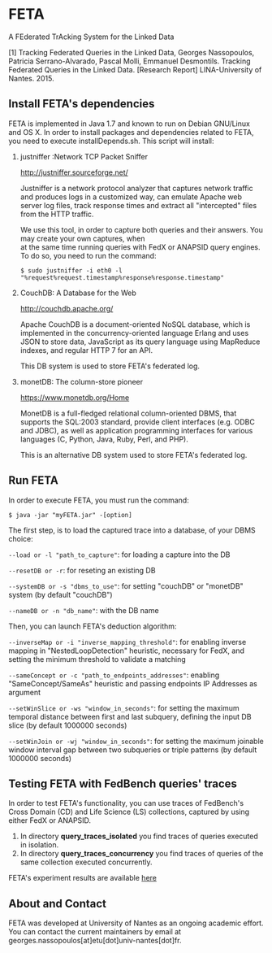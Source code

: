 # FETA

A FEderated TrAcking System for the Linked Data

[1] Tracking Federated Queries in the Linked Data, Georges Nassopoulos, Patricia Serrano-Alvarado, Pascal Molli, Emmanuel Desmontils. Tracking Federated Queries in the Linked Data. [Research Report] LINA-University of Nantes. 2015. <hal-01187519>

## Install FETA's dependencies

FETA is implemented in Java 1.7 and known to run on Debian GNU/Linux and OS X. In order to install packages and dependencies related to FETA, you need to execute installDepends.sh. This script will install:

   1. justniffer :Network TCP Packet Sniffer
   
        http://justniffer.sourceforge.net/

      Justniffer is a network protocol analyzer that captures network traffic and produces logs in a customized way, 
      can emulate Apache web server log files, track response times and extract all "intercepted" files from the HTTP 
      traffic.
      
      We use this tool, in order to capture both queries and their answers. You may create your own captures, when   
      at the same time running queries with FedX or ANAPSID query engines. To do so, you need to run the command:
      
      `$ sudo justniffer -i eth0 -l "%request%request.timestamp%response%response.timestamp"`
   
   2. CouchDB: A Database for the Web
   
        http://couchdb.apache.org/

      Apache CouchDB is a document-oriented NoSQL database, which is implemented in the concurrency-oriented language 
      Erlang and uses JSON to store data, JavaScript as its query language using MapReduce indexes, and 
      regular HTTP 7 for an API. 
      
      This DB system is used to store FETA's federated log.
   
   3. monetDB: The column-store pioneer
      
        https://www.monetdb.org/Home

      MonetDB is a full-fledged relational column-oriented DBMS, that supports the SQL:2003       standard, provide client interfaces (e.g. ODBC and JDBC), as well as application programming interfaces for            various languages (C, Python, Java, Ruby, Perl, and PHP).
   
      This is an alternative DB system used to store FETA's federated log.

## Run FETA

In order to execute FETA, you must run the command:

`$ java -jar "myFETA.jar" -[option]`

The first step, is to load the captured trace into a database, of your DBMS choice:

`--load or -l "path_to_capture"`: for loading a capture into the DB

`--resetDB or -r`: for reseting an existing DB

`--systemDB or -s "dbms_to_use"`: for setting "couchDB" or "monetDB" system (by default "couchDB")

`--nameDB or -n "db_name"`: with the DB name

Then, you can launch FETA's deduction algorithm:

`--inverseMap or -i "inverse_mapping_threshold"`: for enabling inverse mapping in "NestedLoopDetection" heuristic, necessary for FedX, and setting the minimum threshold to validate a matching

`--sameConcept or -c "path_to_endpoints_addresses"`: enabling "SameConcept/SameAs" heuristic and passing endpoints IP Addresses as argument

`--setWinSlice or -ws "window_in_seconds"`: for setting the maximum temporal distance between first and last subquery, defining the input DB slice (by default 1000000 seconds)

`--setWinJoin or -wj "window_in_seconds"`: for setting the maximum joinable window interval gap between two subqueries or triple patterns (by default 1000000 seconds)

## Testing FETA with FedBench queries' traces

In order to test FETA's functionality, you can use traces of FedBench's Cross Domain (CD) and Life Science (LS) collections, captured by using either FedX or ANAPSID. 

1. In directory **query_traces_isolated** you find traces of queries executed in isolation.
2. In directory **query_traces_concurrency** you find traces of queries of the same collection executed concurrently.

FETA's experiment results  are available [here](https://github.com/coumbaya/feta/blob/master/fedbench_precision_recall.md)

## About and Contact

FETA was developed at University of Nantes as an ongoing academic effort. You can contact the current maintainers by email at georges.nassopoulos[at]etu[dot]univ-nantes[dot]fr.

